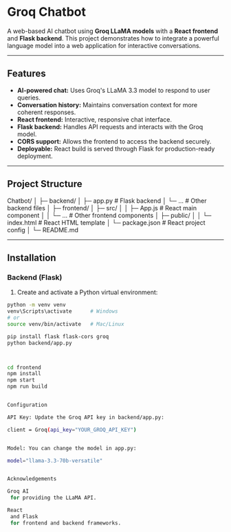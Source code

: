 # Groq Chatbot

A web-based AI chatbot using **Groq LLaMA models** with a **React frontend** and **Flask backend**. This project demonstrates how to integrate a powerful language model into a web application for interactive conversations.

---

## Features

- **AI-powered chat:** Uses Groq's LLaMA 3.3 model to respond to user queries.
- **Conversation history:** Maintains conversation context for more coherent responses.
- **React frontend:** Interactive, responsive chat interface.
- **Flask backend:** Handles API requests and interacts with the Groq model.
- **CORS support:** Allows the frontend to access the backend securely.
- **Deployable:** React build is served through Flask for production-ready deployment.

---

## Project Structure

Chatbot/
│
├─ backend/
│ ├─ app.py # Flask backend
│ └─ ... # Other backend files
│
├─ frontend/
│ ├─ src/
│ │ ├─ App.js # React main component
│ │ └─ ... # Other frontend components
│ ├─ public/
│ │ └─ index.html # React HTML template
│ └─ package.json # React project config
│
└─ README.md



---

## Installation

### Backend (Flask)
1. Create and activate a Python virtual environment:
```bash
python -m venv venv
venv\Scripts\activate      # Windows
# or
source venv/bin/activate   # Mac/Linux

pip install flask flask-cors groq
python backend/app.py



cd frontend
npm install
npm start
npm run build


Configuration

API Key: Update the Groq API key in backend/app.py:

client = Groq(api_key="YOUR_GROQ_API_KEY")


Model: You can change the model in app.py:

model="llama-3.3-70b-versatile"


Acknowledgements

Groq AI
 for providing the LLaMA API.

React
 and Flask
 for frontend and backend frameworks.
